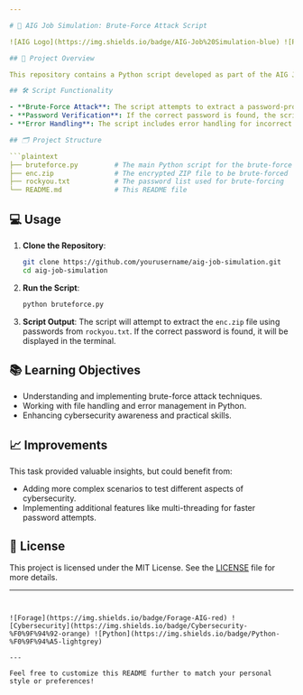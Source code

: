 ```yaml
---

# 📄 AIG Job Simulation: Brute-Force Attack Script

![AIG Logo](https://img.shields.io/badge/AIG-Job%20Simulation-blue) ![Python](https://img.shields.io/badge/Python-3.x-yellow) ![License](https://img.shields.io/badge/license-MIT-green)

## 🚀 Project Overview

This repository contains a Python script developed as part of the AIG Job Simulation on Forage. The script is designed to perform a brute-force attack on a password-protected ZIP file, demonstrating fundamental skills in cybersecurity, scripting, and problem-solving.

## 🛠️ Script Functionality

- **Brute-Force Attack**: The script attempts to extract a password-protected ZIP file by iterating through a list of potential passwords from a dictionary file.
- **Password Verification**: If the correct password is found, the script successfully extracts the contents of the ZIP file.
- **Error Handling**: The script includes error handling for incorrect password attempts and invalid ZIP files.

## 🗂️ Project Structure

```plaintext
├── bruteforce.py         # The main Python script for the brute-force attack
├── enc.zip               # The encrypted ZIP file to be brute-forced
├── rockyou.txt           # The password list used for brute-forcing
└── README.md             # This README file
```

## 💻 Usage

1. **Clone the Repository**:
    ```bash
    git clone https://github.com/yourusername/aig-job-simulation.git
    cd aig-job-simulation
    ```

2. **Run the Script**:
    ```bash
    python bruteforce.py
    ```

3. **Script Output**:
    The script will attempt to extract the `enc.zip` file using passwords from `rockyou.txt`. If the correct password is found, it will be displayed in the terminal.

## 📚 Learning Objectives

- Understanding and implementing brute-force attack techniques.
- Working with file handling and error management in Python.
- Enhancing cybersecurity awareness and practical skills.

## 📈 Improvements

This task provided valuable insights, but could benefit from:
- Adding more complex scenarios to test different aspects of cybersecurity.
- Implementing additional features like multi-threading for faster password attempts.

## 📄 License

This project is licensed under the MIT License. See the [LICENSE](LICENSE) file for more details.

---
```


![Forage](https://img.shields.io/badge/Forage-AIG-red) ![Cybersecurity](https://img.shields.io/badge/Cybersecurity-%F0%9F%94%92-orange) ![Python](https://img.shields.io/badge/Python-%F0%9F%94%A5-lightgrey)

---

Feel free to customize this README further to match your personal style or preferences!
